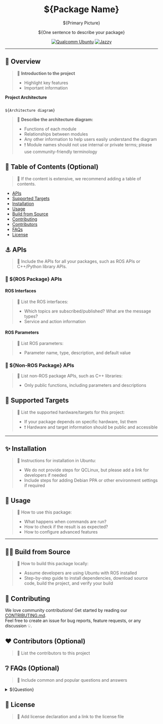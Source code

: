 <div align="center">
  <h1>${Package Name}</h1>
  <p align="center">
    ${Primary Picture} <!-- Add images or videos to showcase your project demo, use case, or logo -->
  </p>
  <p>${One sentence to describe your package}</p>
  
  <a href="https://ubuntu.com/download/qualcomm-iot" target="_blank"><img src="https://img.shields.io/badge/Qualcomm%20Ubuntu-E95420?style=for-the-badge&logo=ubuntu&logoColor=white" alt="Qualcomm Ubuntu"></a>
  <a href="https://docs.ros.org/en/jazzy/" target="_blank"><img src="https://img.shields.io/badge/ROS%20Jazzy-1c428a?style=for-the-badge&logo=ros&logoColor=white" alt="Jazzy"></a>
  
</div>

---

## 👋 Overview

> 📌 **Introduction to the project**
> - Highlight key features
> - Important information

**Project Architecture**

```

${Architecture diagram}

```


> 📌 **Describe the architecture diagram:**
> - Functions of each module
> - Relationships between modules
> - Any other information to help users easily understand the diagram
> - ❗ Module names should not use internal or private terms; please use community-friendly terminology

## 🔎 Table of Contents (Optional)

> 📌 If the content is extensive, we recommend adding a table of contents.

  * [APIs](#-apis)
  * [Supported Targets](#-supported-targets)
  * [Installation](#-installation)
  * [Usage](#-usage)
  * [Build from Source](#-build-from-source)
  * [Contributing](#-contributing)
  * [Contributors](#%EF%B8%8F-contributors-optional)
  * [FAQs](#-faqs-optional)
  * [License](#-license)

## ⚓ APIs

> 📌 Include the APIs for all your packages, such as ROS APIs or C++/Python library APIs.

### 🔹 ${ROS Package} APIs

#### ROS Interfaces

> 📌 List the ROS interfaces:
> - Which topics are subscribed/published? What are the message types?
> - Service and action information

#### ROS Parameters

> 📌 List ROS parameters:
> - Parameter name, type, description, and default value

### 🔹 ${Non-ROS Package} APIs

> 📌 List non-ROS package APIs, such as C++ libraries:
> - Only public functions, including parameters and descriptions

## 🎯 Supported Targets

> 📌 List the supported hardware/targets for this project:
> - If your package depends on specific hardware, list them
> - ❗ Hardware and target information should be public and accessible

---

## ✨ Installation

> 📌 Instructions for installation in Ubuntu:
> - We do not provide steps for QCLinux, but please add a link for developers if needed
> - Include steps for adding Debian PPA or other environment settings if required

## 🚀 Usage

> 📌 How to use this package:
> - What happens when commands are run?
> - How to check if the result is as expected?
> - How to configure advanced features

---

## 👨‍💻 Build from Source

> 📌 How to build this package locally:
> - Assume developers are using Ubuntu with ROS installed
> - Step-by-step guide to install dependencies, download source code, build the project, and verify your build

## 🤝 Contributing

We love community contributions! Get started by reading our [CONTRIBUTING.md](CONTRIBUTING.md).  
Feel free to create an issue for bug reports, feature requests, or any discussion 💡.

## ❤️ Contributors (Optional)

> 📌 List the contributors to this project

## ❔ FAQs (Optional)

> 📌 Include common and popular questions and answers

<details>
<summary>${Question}</summary><br>
${The answer and reasoning}
</details>

## 📜 License

> 📌 Add license declaration and a link to the license file


